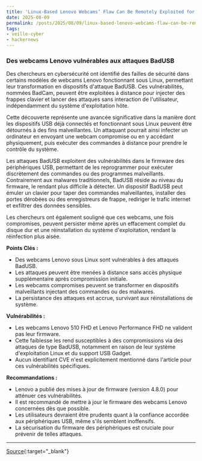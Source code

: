 ```yaml
---
title: 'Linux-Based Lenovo Webcams’ Flaw Can Be Remotely Exploited for BadUSB Attacks'
date: 2025-08-09
permalink: /posts/2025/08/09/linux-based-lenovo-webcams-flaw-can-be-remotely-exploited-for-badusb-attacks/
tags:
- veille-cyber
- hackernews
---
```

### Des webcams Lenovo vulnérables aux attaques BadUSB

Des chercheurs en cybersécurité ont identifié des failles de sécurité dans certains modèles de webcams Lenovo fonctionnant sous Linux, permettant leur transformation en dispositifs d'attaque BadUSB. Ces vulnérabilités, nommées BadCam, peuvent être exploitées à distance pour injecter des frappes clavier et lancer des attaques sans interaction de l'utilisateur, indépendamment du système d'exploitation hôte.

Cette découverte représente une avancée significative dans la manière dont les dispositifs USB déjà connectés et fonctionnant sous Linux peuvent être détournés à des fins malveillantes. Un attaquant pourrait ainsi infecter un ordinateur en envoyant une webcam compromise ou en y accédant physiquement, puis exécuter des commandes à distance pour prendre le contrôle du système.

Les attaques BadUSB exploitent des vulnérabilités dans le firmware des périphériques USB, permettant de les reprogrammer pour exécuter discrètement des commandes ou des programmes malveillants. Contrairement aux malwares traditionnels, BadUSB réside au niveau du firmware, le rendant plus difficile à détecter. Un dispositif BadUSB peut émuler un clavier pour taper des commandes malveillantes, installer des portes dérobées ou des enregistreurs de frappe, rediriger le trafic internet et exfiltrer des données sensibles.

Les chercheurs ont également souligné que ces webcams, une fois compromises, peuvent persister même après un effacement complet du disque dur et une réinstallation du système d'exploitation, rendant la réinfection plus aisée.

**Points Clés :**

*   Des webcams Lenovo sous Linux sont vulnérables à des attaques BadUSB.
*   Les attaques peuvent être menées à distance sans accès physique supplémentaire après compromission initiale.
*   Les webcams compromises peuvent se transformer en dispositifs malveillants injectant des commandes ou des malwares.
*   La persistance des attaques est accrue, survivant aux réinstallations de système.

**Vulnérabilités :**

*   Les webcams Lenovo 510 FHD et Lenovo Performance FHD ne valident pas leur firmware.
*   Cette faiblesse les rend susceptibles à des compromissions via des attaques de type BadUSB, notamment en raison de leur système d'exploitation Linux et du support USB Gadget.
*   Aucun identifiant CVE n'est explicitement mentionné dans l'article pour ces vulnérabilités spécifiques.

**Recommandations :**

*   Lenovo a publié des mises à jour de firmware (version 4.8.0) pour atténuer ces vulnérabilités.
*   Il est recommandé de mettre à jour le firmware des webcams Lenovo concernées dès que possible.
*   Les utilisateurs devraient être prudents quant à la confiance accordée aux périphériques USB, même s'ils semblent inoffensifs.
*   La sécurisation du firmware des périphériques est cruciale pour prévenir de telles attaques.

---
[Source](https://thehackernews.com/2025/08/linux-based-lenovo-webcams-flaw-can-be.html){:target="_blank"}

